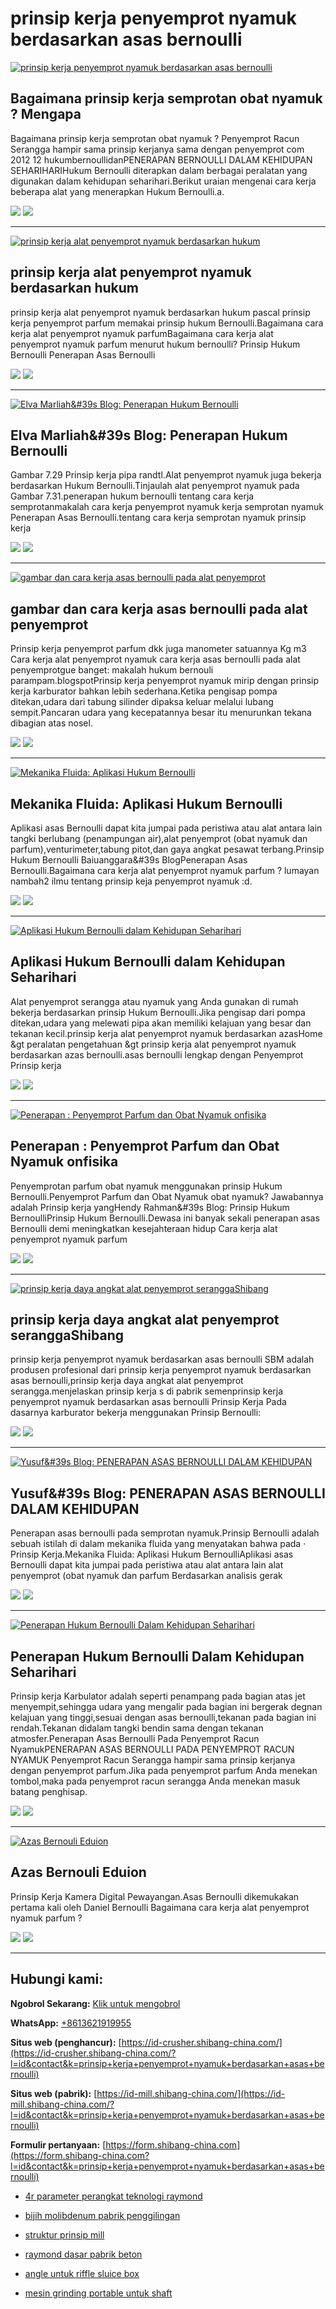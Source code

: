 # prinsip kerja penyemprot nyamuk berdasarkan asas bernoulli

<a href="https://swt.shibang-china.com/?l=id&img&k=prinsip+kerja+penyemprot+nyamuk+berdasarkan+asas+bernoulli" target="_blank">![prinsip kerja penyemprot nyamuk berdasarkan asas bernoulli](http://static.shibang-china.com/all-800x300/449.jpg)</a>

## Bagaimana prinsip kerja semprotan obat nyamuk ? Mengapa
Bagaimana prinsip kerja semprotan obat nyamuk ? Penyemprot Racun Serangga hampir sama prinsip kerjanya sama dengan penyemprot com 2012 12 hukumbernoullidanPENERAPAN BERNOULLI DALAM KEHIDUPAN SEHARIHARIHukum Bernoulli diterapkan dalam berbagai peralatan yang digunakan dalam kehidupan seharihari.Berikut uraian mengenai cara kerja beberapa alat yang menerapkan Hukum Bernoulli.a.


<a href="https://whatsapp.shibangsoft.com/WhatsApp.php" target="_blank" title="WhatsApp">![](http://static.shibang-china.com/icon/whatsapp.png)</a> <a href="https://swt.shibang-china.com/?l=id&icon&k=prinsip+kerja+penyemprot+nyamuk+berdasarkan+asas+bernoulli" target="_blank">![](http://static.shibang-china.com/icon/chat-id.png)</a>

---

<a href="https://swt.shibang-china.com/?l=id&img&k=prinsip+kerja+penyemprot+nyamuk+berdasarkan+asas+bernoulli" target="_blank">![prinsip kerja alat penyemprot nyamuk berdasarkan hukum](http://static.shibang-china.com/all-800x300/529.jpg)</a>

## prinsip kerja alat penyemprot nyamuk berdasarkan hukum
prinsip kerja alat penyemprot nyamuk berdasarkan hukum pascal prinsip kerja penyemprot parfum memakai prinsip hukum Bernoulli.Bagaimana cara kerja alat penyemprot nyamuk parfumBagaimana cara kerja alat penyemprot nyamuk parfum menurut hukum bernoulli? Prinsip Hukum Bernoulli Penerapan Asas Bernoulli


<a href="https://whatsapp.shibangsoft.com/WhatsApp.php" target="_blank" title="WhatsApp">![](http://static.shibang-china.com/icon/whatsapp.png)</a> <a href="https://swt.shibang-china.com/?l=id&icon&k=prinsip+kerja+penyemprot+nyamuk+berdasarkan+asas+bernoulli" target="_blank">![](http://static.shibang-china.com/icon/chat-id.png)</a>

---

<a href="https://swt.shibang-china.com/?l=id&img&k=prinsip+kerja+penyemprot+nyamuk+berdasarkan+asas+bernoulli" target="_blank">![Elva Marliah&#39s Blog: Penerapan Hukum Bernoulli](http://static.shibang-china.com/all-800x300/494.jpg)</a>

## Elva Marliah&#39s Blog: Penerapan Hukum Bernoulli
Gambar 7.29 Prinsip kerja pipa randtl.Alat penyemprot nyamuk juga bekerja berdasarkan Hukum Bernoulli.Tinjaulah alat penyemprot nyamuk pada Gambar 7.31.penerapan hukum bernoulli tentang cara kerja semprotanmakalah cara kerja penyemprot nyamuk kerja semprotan nyamuk Penerapan Asas Bernoulli.tentang cara kerja semprotan nyamuk prinsip kerja


<a href="https://whatsapp.shibangsoft.com/WhatsApp.php" target="_blank" title="WhatsApp">![](http://static.shibang-china.com/icon/whatsapp.png)</a> <a href="https://swt.shibang-china.com/?l=id&icon&k=prinsip+kerja+penyemprot+nyamuk+berdasarkan+asas+bernoulli" target="_blank">![](http://static.shibang-china.com/icon/chat-id.png)</a>

---

<a href="https://swt.shibang-china.com/?l=id&img&k=prinsip+kerja+penyemprot+nyamuk+berdasarkan+asas+bernoulli" target="_blank">![gambar dan cara kerja asas bernoulli pada alat penyemprot](http://static.shibang-china.com/all-800x300/283.jpg)</a>

## gambar dan cara kerja asas bernoulli pada alat penyemprot
Prinsip kerja penyemprot parfum dkk juga manometer satuannya Kg m3 Cara kerja alat penyemprot nyamuk cara kerja asas bernoulli pada alat penyemprotgue banget: makalah hukum bernouli parampam.blogspotPrinsip kerja penyemprot nyamuk mirip dengan prinsip kerja karburator bahkan lebih sederhana.Ketika pengisap pompa ditekan,udara dari tabung silinder dipaksa keluar melalui lubang sempit.Pancaran udara yang kecepatannya besar itu menurunkan tekana dibagian atas nosel.


<a href="https://whatsapp.shibangsoft.com/WhatsApp.php" target="_blank" title="WhatsApp">![](http://static.shibang-china.com/icon/whatsapp.png)</a> <a href="https://swt.shibang-china.com/?l=id&icon&k=prinsip+kerja+penyemprot+nyamuk+berdasarkan+asas+bernoulli" target="_blank">![](http://static.shibang-china.com/icon/chat-id.png)</a>

---

<a href="https://swt.shibang-china.com/?l=id&img&k=prinsip+kerja+penyemprot+nyamuk+berdasarkan+asas+bernoulli" target="_blank">![Mekanika Fluida: Aplikasi Hukum Bernoulli](http://static.shibang-china.com/all-800x300/834.jpg)</a>

## Mekanika Fluida: Aplikasi Hukum Bernoulli
Aplikasi asas Bernoulli dapat kita jumpai pada peristiwa atau alat antara lain tangki berlubang (penampungan air),alat penyemprot (obat nyamuk dan parfum),venturimeter,tabung pitot,dan gaya angkat pesawat terbang.Prinsip Hukum Bernoulli Baiuanggara&#39s BlogPenerapan Asas Bernoulli.Bagaimana cara kerja alat penyemprot nyamuk parfum ? lumayan nambah2 ilmu tentang prinsip keja penyemprot nyamuk :d.


<a href="https://whatsapp.shibangsoft.com/WhatsApp.php" target="_blank" title="WhatsApp">![](http://static.shibang-china.com/icon/whatsapp.png)</a> <a href="https://swt.shibang-china.com/?l=id&icon&k=prinsip+kerja+penyemprot+nyamuk+berdasarkan+asas+bernoulli" target="_blank">![](http://static.shibang-china.com/icon/chat-id.png)</a>

---

<a href="https://swt.shibang-china.com/?l=id&img&k=prinsip+kerja+penyemprot+nyamuk+berdasarkan+asas+bernoulli" target="_blank">![Aplikasi Hukum Bernoulli dalam Kehidupan Seharihari](http://static.shibang-china.com/all-800x300/786.jpg)</a>

## Aplikasi Hukum Bernoulli dalam Kehidupan Seharihari
Alat penyemprot serangga atau nyamuk yang Anda gunakan di rumah bekerja berdasarkan prinsip Hukum Bernoulli.Jika pengisap dari pompa ditekan,udara yang melewati pipa akan memiliki kelajuan yang besar dan tekanan kecil.prinsip kerja alat penyemprot nyamuk berdasarkan azasHome &gt peralatan pengetahuan &gt prinsip kerja alat penyemprot nyamuk berdasarkan azas bernoulli.asas bernoulli lengkap dengan Penyemprot Prinsip kerja


<a href="https://whatsapp.shibangsoft.com/WhatsApp.php" target="_blank" title="WhatsApp">![](http://static.shibang-china.com/icon/whatsapp.png)</a> <a href="https://swt.shibang-china.com/?l=id&icon&k=prinsip+kerja+penyemprot+nyamuk+berdasarkan+asas+bernoulli" target="_blank">![](http://static.shibang-china.com/icon/chat-id.png)</a>

---

<a href="https://swt.shibang-china.com/?l=id&img&k=prinsip+kerja+penyemprot+nyamuk+berdasarkan+asas+bernoulli" target="_blank">![Penerapan : Penyemprot Parfum dan Obat Nyamuk onfisika](http://static.shibang-china.com/all-800x300/787.jpg)</a>

## Penerapan : Penyemprot Parfum dan Obat Nyamuk onfisika
Penyemprotan parfum obat nyamuk menggunakan prinsip Hukum Bernoulli.Penyemprot Parfum dan Obat Nyamuk obat nyamuk? Jawabannya adalah Prinsip kerja yangHendy Rahman&#39s Blog: Prinsip Hukum BernoulliPrinsip Hukum Bernoulli.Dewasa ini banyak sekali penerapan asas Bernoulli demi meningkatkan kesejahteraan hidup Cara kerja alat penyemprot nyamuk parfum


<a href="https://whatsapp.shibangsoft.com/WhatsApp.php" target="_blank" title="WhatsApp">![](http://static.shibang-china.com/icon/whatsapp.png)</a> <a href="https://swt.shibang-china.com/?l=id&icon&k=prinsip+kerja+penyemprot+nyamuk+berdasarkan+asas+bernoulli" target="_blank">![](http://static.shibang-china.com/icon/chat-id.png)</a>

---

<a href="https://swt.shibang-china.com/?l=id&img&k=prinsip+kerja+penyemprot+nyamuk+berdasarkan+asas+bernoulli" target="_blank">![prinsip kerja daya angkat alat penyemprot seranggaShibang](http://static.shibang-china.com/all-800x300/881.jpg)</a>

## prinsip kerja daya angkat alat penyemprot seranggaShibang
prinsip kerja penyemprot nyamuk berdasarkan asas bernoulli SBM adalah produsen profesional dari prinsip kerja penyemprot nyamuk berdasarkan asas bernoulli,prinsip kerja daya angkat alat penyemprot serangga.menjelaskan prinsip kerja s di pabrik semenprinsip kerja penyemprot nyamuk berdasarkan asas bernoulli Prinsip Kerja Pada dasarnya karburator bekerja menggunakan Prinsip Bernoulli:


<a href="https://whatsapp.shibangsoft.com/WhatsApp.php" target="_blank" title="WhatsApp">![](http://static.shibang-china.com/icon/whatsapp.png)</a> <a href="https://swt.shibang-china.com/?l=id&icon&k=prinsip+kerja+penyemprot+nyamuk+berdasarkan+asas+bernoulli" target="_blank">![](http://static.shibang-china.com/icon/chat-id.png)</a>

---

<a href="https://swt.shibang-china.com/?l=id&img&k=prinsip+kerja+penyemprot+nyamuk+berdasarkan+asas+bernoulli" target="_blank">![Yusuf&#39s Blog: PENERAPAN ASAS BERNOULLI DALAM KEHIDUPAN](http://static.shibang-china.com/all-800x300/1308.jpg)</a>

## Yusuf&#39s Blog: PENERAPAN ASAS BERNOULLI DALAM KEHIDUPAN
Penerapan asas bernoulli pada semprotan nyamuk.Prinsip Bernoulli adalah sebuah istilah di dalam mekanika fluida yang menyatakan bahwa pada · Prinsip Kerja.Mekanika Fluida: Aplikasi Hukum BernoulliAplikasi asas Bernoulli dapat kita jumpai pada peristiwa atau alat antara lain alat penyemprot (obat nyamuk dan parfum Berdasarkan analisis gerak


<a href="https://whatsapp.shibangsoft.com/WhatsApp.php" target="_blank" title="WhatsApp">![](http://static.shibang-china.com/icon/whatsapp.png)</a> <a href="https://swt.shibang-china.com/?l=id&icon&k=prinsip+kerja+penyemprot+nyamuk+berdasarkan+asas+bernoulli" target="_blank">![](http://static.shibang-china.com/icon/chat-id.png)</a>

---

<a href="https://swt.shibang-china.com/?l=id&img&k=prinsip+kerja+penyemprot+nyamuk+berdasarkan+asas+bernoulli" target="_blank">![Penerapan Hukum Bernoulli Dalam Kehidupan Seharihari](http://static.shibang-china.com/all-800x300/1404.jpg)</a>

## Penerapan Hukum Bernoulli Dalam Kehidupan Seharihari
Prinsip kerja Karbulator adalah seperti penampang pada bagian atas jet menyempit,sehingga udara yang mengalir pada bagian ini bergerak degnan kelajuan yang tinggi,sesuai dengan asas bernoulli,tekanan pada bagian ini rendah.Tekanan didalam tangki bendin sama dengan tekanan atmosfer.Penerapan Asas Bernoulli Pada Penyemprot Racun NyamukPENERAPAN ASAS BERNOULLI PADA PENYEMPROT RACUN NYAMUK Penyemprot Racun Serangga hampir sama prinsip kerjanya dengan penyemprot parfum.Jika pada penyemprot parfum Anda menekan tombol,maka pada penyemprot racun serangga Anda menekan masuk batang penghisap.


<a href="https://whatsapp.shibangsoft.com/WhatsApp.php" target="_blank" title="WhatsApp">![](http://static.shibang-china.com/icon/whatsapp.png)</a> <a href="https://swt.shibang-china.com/?l=id&icon&k=prinsip+kerja+penyemprot+nyamuk+berdasarkan+asas+bernoulli" target="_blank">![](http://static.shibang-china.com/icon/chat-id.png)</a>

---

<a href="https://swt.shibang-china.com/?l=id&img&k=prinsip+kerja+penyemprot+nyamuk+berdasarkan+asas+bernoulli" target="_blank">![Azas Bernouli Eduion](http://static.shibang-china.com/all-800x300/217.jpg)</a>

## Azas Bernouli Eduion
Prinsip Kerja Kamera Digital Pewayangan.Asas Bernoulli dikemukakan pertama kali oleh Daniel Bernoulli Bagaimana cara kerja alat penyemprot nyamuk parfum ?

<a href="https://whatsapp.shibangsoft.com/WhatsApp.php" target="_blank" title="WhatsApp">![](http://static.shibang-china.com/icon/whatsapp.png)</a> <a href="https://swt.shibang-china.com/?l=id&icon&k=prinsip+kerja+penyemprot+nyamuk+berdasarkan+asas+bernoulli" target="_blank">![](http://static.shibang-china.com/icon/chat-id.png)</a>

---
## Hubungi kami:

**Ngobrol Sekarang:** [Klik untuk mengobrol](https://swt.shibang-china.com?l=id&contact&k=prinsip+kerja+penyemprot+nyamuk+berdasarkan+asas+bernoulli)

**WhatsApp:**  [+8613621919955](https://whatsapp.shibangsoft.com/WhatsApp.php)

**Situs web (penghancur):** [https://id-crusher.shibang-china.com/](https://id-crusher.shibang-china.com/?l=id&contact&k=prinsip+kerja+penyemprot+nyamuk+berdasarkan+asas+bernoulli)

**Situs web (pabrik):** [https://id-mill.shibang-china.com/](https://id-mill.shibang-china.com/?l=id&contact&k=prinsip+kerja+penyemprot+nyamuk+berdasarkan+asas+bernoulli)

**Formulir pertanyaan:** [https://form.shibang-china.com](https://form.shibang-china.com?l=id&contact&k=prinsip+kerja+penyemprot+nyamuk+berdasarkan+asas+bernoulli)

* [4r parameter perangkat teknologi raymond](../32/4r%20parameter%20perangkat%20teknologi%20raymond.md)

* [bijih molibdenum pabrik penggilingan](../34/bijih%20molibdenum%20pabrik%20penggilingan.md)

* [struktur prinsip mill](../38/struktur%20prinsip%20mill.md)

* [raymond dasar pabrik beton](../34/raymond%20dasar%20pabrik%20beton.md)

* [angle untuk riffle sluice box](../34/angle%20untuk%20riffle%20sluice%20box.md)

* [mesin grinding portable untuk shaft](../35/mesin%20grinding%20portable%20untuk%20shaft.md)